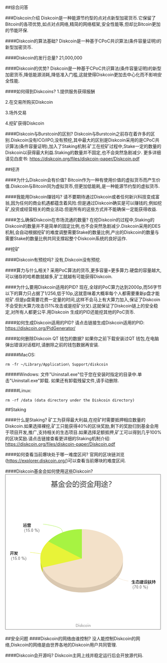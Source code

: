 ##综合问答

###Diskcoin介绍
Diskcoin是一种能源节约型的点对点新型加密货币.它保留了Bitcoin的各项优势,如点对点网络,精简的网络框架,安全性能等,但却比Bitcoin更加的节能环保.

####Diskcoin的算法基础?
Diskcoin是一种基于CPoC共识算法(条件容量证明)的新型加密货币.

####Diskcoin的发行总量?
21,000,000

####Diskcoin的优势?
Diskcoin是一种基于CPoC共识算法(条件容量证明)的新型加密货币,降低能源消耗,降低准入门槛,这就使得Diskcoin更加去中心化而不影响安全性能.

####如何得到Diskcoins?
1.提供服务获得报酬

2.在交易所购买Diskcoin

3.场外交易

4.挖矿获得Diskcoin

####Diskcoin与Burstcoin的区别?
Diskcoin与Burstcoin之前存在着许多的区别.Diskcoin没有ICO/IPO,没有预挖,其中最大的区别是Diskcoin采用的是CPoC共识算法(条件容量证明),加入了Staking机制.矿工在挖矿过程中,Stake一定的数量的Diskcoin以获得最大利益.Staking的数量并不固定,也不会突然急剧减少.
更多详细请见白皮书: https://diskcoin.org/files/diskcoin-paper/Diskcoin.pdf  

##经济

####为什么Diskcoin会有价值?
Bitcoin作为一种有使用价值的虚拟货币而产生价值.Diskcoin与Bitcoin同为虚拟货币,但更加低能耗,是一种能源节约型的虚拟货币.

####我能用Diskcoin赚钱吗?
请不要期待通过Diskcoin或者任何新兴科技变成富翁,因为任何的商业机遇都蕴含着风险.但是通过Diskcoin确实是可以赚钱的,例如挖矿,投资或经营相关的商业活动.但是所有的这些方式并不能确保一定能获得收益.

####怎么确保Diskcoin在市场流通的数量?
在挖Diskcoin的过程中,Staking的Diskcoin的数量并不是简单的固定比例,也不会突然急剧减少.Diskcoin采用的DES机制,会自动根据挖矿的难度调整需要Stake的数量比例,产出的Diskcoin的数量与需要Stake的数量比例共同支撑起整个Diskcoin系统的良好运作.

##挖矿

####Diskcoin有预挖吗?
没有,Diskcoin没有预挖.

####算力与什么相关?
采用PoC算法的货币,更多容量=更多算力.硬盘的容量越大,可以储存的哈希数就越多,矿工就越有可能获得Diskcoin.

####为什么要用Diskcoin适用的PID?
现在,全球的PoC算力达到2000p,而56字节以下的算力只占据了1/256,低于10p,这就意味着大概率每个人都需要重新p盘才能挖矿.但是p盘需要花费一定量的时间,这样不会马上有大算力加入,保证了Diskcoin不会受到大算力攻击(51%攻击或是挖矿分叉).这就保证了Diskcoin链上的安全稳定,对所有人都更公平.用Diskcoin 生成的PID还能挖其他的PoC货币.

####如何生成Diskcoin适用的PID?
请点击链接生成Diskcoin适用的PID: https://diskcoin.org/PidGenerator/

####如何删除Diskcoin QT 钱包的数据?
如果你之前下载安装过QT 钱包,在电脑弹出错误对话框时,请删除之前的钱包数据再安装.

#####MacOS:
```
rm -fr ~/Library/Application\ Support/diskcoin
```

#####Windows:
文件"Uninstall.exe"位于您在安装时指定的目录中.单击"Uninstall.exe"卸载. 如果还有卸载残留文件,请手动删除.

#####Linux: 
```
rm -rf /data (data directory under the Diskcoin directory)
```

##Staking

####什么是Staking?
矿工为获得最大利益,在挖矿时需要抵押相应数量的Diskcoin.如果选择裸挖,矿工只能获得40%的区块奖励,剩下的奖励归到基金会用于项目开发,推广,支持相关的生态项目.如果选择足额抵押,矿工可以得到几乎100%的区块奖励.请点击链接查看更详细的Staking机制介绍: https://diskcoin.org/files/diskcoin-paper/Diskcoin.pdf

####如何查看当前爆块处于哪一难度区间?
官网的区块链浏览(https://explorer.diskcoin.org/)可以查看当前爆块的难度区间.

####Diskcoin基金会如何使用这些Diskcoin?
![alt](image/Foundationcn.png)

##安全问题
####Diskcoin的网络由谁控制?
没人能控制Diskcoin的网络,Diskcoin的网络是由世界各地的Diskcoin用户共同管理.

####Diskcoin会开源吗?
Diskcoin主网上线并稳定运行后会开放源代码.
